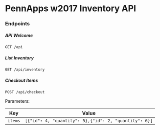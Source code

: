 # PennApps w2017 Inventory API

### Endpoints

##### API Welcome
```
GET /api
```

##### List Inventory
```
GET /api/inventory
```

##### Checkout Items
```
POST /api/checkout
```
Parameters:

| Key | Value |
| ------------ | ------------- |
| `items` | `[{"id": 4, "quantity": 5},{"id": 2, "quantity": 6}]` |

